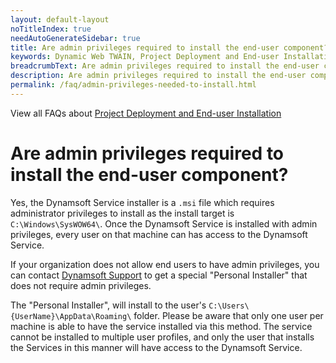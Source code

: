 ```yaml
---
layout: default-layout
noTitleIndex: true
needAutoGenerateSidebar: true
title: Are admin privileges required to install the end-user component?
keywords: Dynamic Web TWAIN, Project Deployment and End-user Installation, sdmin privileges, install
breadcrumbText: Are admin privileges required to install the end-user component?
description: Are admin privileges required to install the end-user component?
permalink: /faq/admin-privileges-needed-to-install.html
---
```


View all FAQs about [Project Deployment and End-user Installation](
https://www.dynamsoft.com/web-twain/docs/faq/#project-deployment-and-end-user-installation)

# Are admin privileges required to install the end-user component?

Yes, the Dynamsoft Service installer is a `.msi` file which requires administrator privileges to install as the install target is `C:\Windows\SysWOW64\`. Once the Dynamsoft Service is installed with admin privileges, every user on that machine can has access to the Dynamsoft Service. 

If your organization does not allow end users to have admin privileges, you can contact [Dynamsoft Support]({{site.about}}getsupport.html) to get a special "Personal Installer" that does not require admin privileges.

The "Personal Installer", will install to the user's `C:\Users\{UserName}\AppData\Roaming\` folder. Please be aware that only one user per machine is able to have the service installed via this method. The service cannot be installed to multiple user profiles, and only the user that installs the Services in this manner will have access to the Dynamsoft Service.
